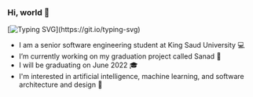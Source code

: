 ### Hi, world 👋

<!--
**saraalthehaiban/saraalthehaiban** is a ✨ _special_ ✨ repository because its `README.md` (this file) appears on your GitHub profile.

Here are some ideas to get you started:
-->

[![Typing SVG](https://readme-typing-svg.herokuapp.com?color=%2391F73B&lines=Welcome+to+my+GitHub+profile;in+progress...)](https://git.io/typing-svg)

- I am a senior software engineering student at King Saud University 💻
- I’m currently working on my graduation project called Sanad 🧠
- I will be graduating on June 2022 🎓
- I'm interested in artificial intelligence, machine learning, and software architecture and design 🤖
